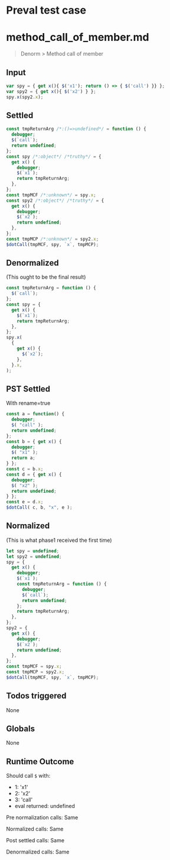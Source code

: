 # Preval test case

# method_call_of_member.md

> Denorm > Method call of member
>
>

## Input

`````js filename=intro
var spy = { get x(){ $('x1'); return () => { $('call') }} };
var spy2 = { get x(){ $('x2') } };
spy.x(spy2.x);
`````


## Settled


`````js filename=intro
const tmpReturnArg /*:()=>undefined*/ = function () {
  debugger;
  $(`call`);
  return undefined;
};
const spy /*:object*/ /*truthy*/ = {
  get x() {
    debugger;
    $(`x1`);
    return tmpReturnArg;
  },
};
const tmpMCF /*:unknown*/ = spy.x;
const spy2 /*:object*/ /*truthy*/ = {
  get x() {
    debugger;
    $(`x2`);
    return undefined;
  },
};
const tmpMCP /*:unknown*/ = spy2.x;
$dotCall(tmpMCF, spy, `x`, tmpMCP);
`````


## Denormalized
(This ought to be the final result)

`````js filename=intro
const tmpReturnArg = function () {
  $(`call`);
};
const spy = {
  get x() {
    $(`x1`);
    return tmpReturnArg;
  },
};
spy.x(
  {
    get x() {
      $(`x2`);
    },
  }.x,
);
`````


## PST Settled
With rename=true

`````js filename=intro
const a = function() {
  debugger;
  $( "call" );
  return undefined;
};
const b = { get x() {
  debugger;
  $( "x1" );
  return a;
} };
const c = b.x;
const d = { get x() {
  debugger;
  $( "x2" );
  return undefined;
} };
const e = d.x;
$dotCall( c, b, "x", e );
`````


## Normalized
(This is what phase1 received the first time)

`````js filename=intro
let spy = undefined;
let spy2 = undefined;
spy = {
  get x() {
    debugger;
    $(`x1`);
    const tmpReturnArg = function () {
      debugger;
      $(`call`);
      return undefined;
    };
    return tmpReturnArg;
  },
};
spy2 = {
  get x() {
    debugger;
    $(`x2`);
    return undefined;
  },
};
const tmpMCF = spy.x;
const tmpMCP = spy2.x;
$dotCall(tmpMCF, spy, `x`, tmpMCP);
`````


## Todos triggered


None


## Globals


None


## Runtime Outcome


Should call `$` with:
 - 1: 'x1'
 - 2: 'x2'
 - 3: 'call'
 - eval returned: undefined

Pre normalization calls: Same

Normalized calls: Same

Post settled calls: Same

Denormalized calls: Same
